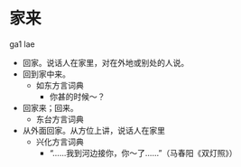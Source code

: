 







# 家来
ga1 lae
+ 回家。说话人在家里，对在外地或别处的人说。
+ 回到家中来。
  * 如东方言词典
    - 你甚的时候～？
+ 回家来；回来。
  * 东台方言词典
+ 从外面回家。从方位上讲，说话人在家里
  * 兴化方言词典
    - “……我到河边接你，你～了……”（马春阳《双灯照》）
